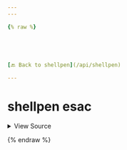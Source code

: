 ```yaml
---
---

{% raw %}





[🔙 Back to shellpen](/api/shellpen)

---
```








<!-- Todo, if there are no subcommands under the child commands, use a smaller heading size -->

# shellpen esac



<details>
  <summary>View Source</summary>

{% endraw %}
{% highlight sh %}
"esac")
  shellpen -- blocks options close
  _SHELLPEN_CASE_OPEN[$_SHELLPEN_CURRENT_SOURCE_INDEX]=false
  # Close existing option, if open
  shellpen indent--
  shellpen writeln "esac"
{% endhighlight %}
{% raw %}

</details>








  
{% endraw %}
